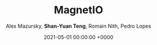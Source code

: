---
layout: project
category: research
subcategory: haptics
date:  2021-05-01 00:00:00 +0000
title: "MagnetIO"
author: "Alex Mazursky, <b>Shan-Yuan Teng</b>, Romain Nith, Pedro Lopes"
description: "passive yet interactive soft haptic patches anywhere."
publication:  "CHI 2021 Paper"
thumbnail: /projects/magio.jpg
video: https://www.youtube.com/watch?v=9bm7lBhwhwY
---